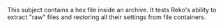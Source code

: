 This subject contains a hex file inside an archive. It tests Reko's
ability to extract "raw" files and restoring all their settings from
file containers.
